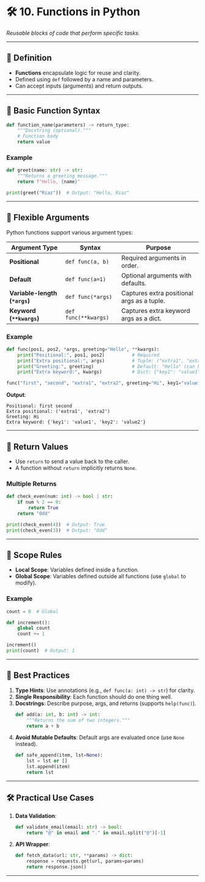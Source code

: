 # 🛠️ **10. Functions in Python**  
*Reusable blocks of code that perform specific tasks.*

---

## 📌 **Definition**  
- **Functions** encapsulate logic for reuse and clarity.  
- Defined using `def` followed by a name and parameters.  
- Can accept inputs (arguments) and return outputs.  

---

## 🔹 **Basic Function Syntax**  
```python
def function_name(parameters) -> return_type:
    """Docstring (optional)."""
    # Function body
    return value
```

### **Example**  
```python
def greet(name: str) -> str:
    """Returns a greeting message."""
    return f"Hello, {name}"

print(greet("Riaz"))  # Output: "Hello, Riaz"
```

---

## 🔹 **Flexible Arguments**  
Python functions support various argument types:  

| Argument Type  | Syntax          | Purpose                          |  
|---------------|-----------------|----------------------------------|  
| **Positional** | `def func(a, b)` | Required arguments in order.     |  
| **Default**    | `def func(a=1)`  | Optional arguments with defaults.|  
| **Variable-length (`*args`)** | `def func(*args)` | Captures extra positional args as a tuple. |  
| **Keyword (`**kwargs`)** | `def func(**kwargs)` | Captures extra keyword args as a dict. |  

### **Example**  
```python
def func(pos1, pos2, *args, greeting="Hello", **kwargs):
    print("Positional:", pos1, pos2)          # Required
    print("Extra positional:", args)          # Tuple: ("extra1", "extra2")
    print("Greeting:", greeting)              # Default: "Hello" (can be overridden)
    print("Extra keyword:", kwargs)           # Dict: {"key1": "value1", "key2": "value2"}

func("first", "second", "extra1", "extra2", greeting="Hi", key1="value1", key2="value2")
```

**Output**:  
```
Positional: first second  
Extra positional: ('extra1', 'extra2')  
Greeting: Hi  
Extra keyword: {'key1': 'value1', 'key2': 'value2'}  
```

---

## 🔹 **Return Values**  
- Use `return` to send a value back to the caller.  
- A function without `return` implicitly returns `None`.  

### **Multiple Returns**  
```python
def check_even(num: int) -> bool | str:
    if num % 2 == 0:
        return True
    return "Odd"

print(check_even(4))  # Output: True
print(check_even(3))  # Output: "Odd"
```

---

## 🔹 **Scope Rules**  
- **Local Scope**: Variables defined inside a function.  
- **Global Scope**: Variables defined outside all functions (use `global` to modify).  

### **Example**  
```python
count = 0  # Global

def increment():
    global count
    count += 1

increment()
print(count)  # Output: 1
```

---

## 🚀 **Best Practices**  
1. **Type Hints**: Use annotations (e.g., `def func(a: int) -> str`) for clarity.  
2. **Single Responsibility**: Each function should do one thing well.  
3. **Docstrings**: Describe purpose, args, and returns (supports `help(func)`).  
   ```python
   def add(a: int, b: int) -> int:
       """Returns the sum of two integers."""
       return a + b
   ```  
4. **Avoid Mutable Defaults**: Default args are evaluated once (use `None` instead).  
   ```python
   def safe_append(item, lst=None):
       lst = lst or []
       lst.append(item)
       return lst
   ```

---

## 🛠 **Practical Use Cases**  
1. **Data Validation**:  
   ```python
   def validate_email(email: str) -> bool:
       return "@" in email and "." in email.split("@")[-1]
   ```  
2. **API Wrapper**:  
   ```python
   def fetch_data(url: str, **params) -> dict:
       response = requests.get(url, params=params)
       return response.json()
   ```  

--- 